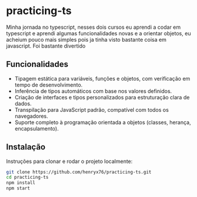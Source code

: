 # practicing-ts

Minha jornada no typescript, nesses dois cursos eu aprendi a codar em typescript e aprendi algumas funcionalidades novas e a orientar objetos, eu acheium pouco mais simples pois ja tinha visto bastante coisa em javascript. Foi bastante divertido

##  Funcionalidades

-  Tipagem estática para variáveis, funções e objetos, com verificação em tempo de desenvolvimento.
-  Inferência de tipos automáticos com base nos valores definidos.
-  Criação de interfaces e tipos personalizados para estruturação clara de dados.
-  Transpilação para JavaScript padrão, compatível com todos os navegadores.
-  Suporte completo à programação orientada a objetos (classes, herança, encapsulamento).

##  Instalação

Instruções para clonar e rodar o projeto localmente:

```bash
git clone https://github.com/henryx76/practicing-ts.git
cd practicing-ts
npm install
npm start